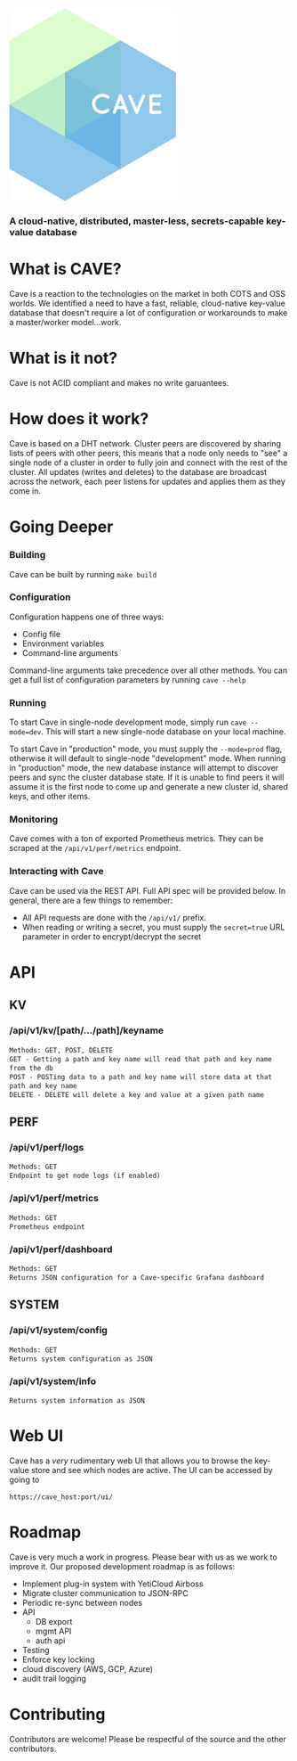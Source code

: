 <img src="logo.png" width="300px">

### A cloud-native, distributed, master-less, secrets-capable key-value database

# What is CAVE?
Cave is a reaction to the technologies on the market in both COTS and OSS worlds. We identified a need to have a fast, reliable, cloud-native key-value database that doesn't require a lot of configuration or workarounds to make a master/worker model...work. 

# What is it not?
Cave is not ACID compliant and makes no write garuantees. 

# How does it work?
Cave is based on a DHT network. Cluster peers are discovered by sharing lists of peers with other peers, this means that a node only needs to "see" a single node of a cluster in order to fully join and connect with the rest of the cluster. 
All updates (writes and deletes) to the database are broadcast across the network, each peer listens for updates and applies them as they come in. 

# Going Deeper

### Building
Cave can be built by running `make build`

### Configuration
Configuration happens one of three ways:
* Config file
* Environment variables
* Command-line arguments

Command-line arguments take precedence over all other methods. 
You can get a full list of configuration parameters by running `cave --help`

### Running
To start Cave in single-node development mode, simply run `cave --mode=dev`. This will start a new single-node database on your local machine.

To start Cave in "production" mode, you must supply the `--mode=prod` flag, otherwise it will default to single-node "development" mode. When running in "production" mode, the new database instance will attempt to discover peers and sync the cluster database state. If it is unable to find peers it will assume it is the first node to come up and generate a new cluster id, shared keys, and other items.

### Monitoring
Cave comes with a ton of exported Prometheus metrics. They can be scraped at the `/api/v1/perf/metrics` endpoint.

### Interacting with Cave
Cave can be used via the REST API. Full API spec will be provided below. In general, there are a few things to remember:

* All API requests are done with the `/api/v1/` prefix.
* When reading or writing a secret, you must supply the `secret=true` URL parameter in order to encrypt/decrypt the secret


# API

## KV

### /api/v1/kv/[path/.../path]/keyname
```
Methods: GET, POST, DELETE
GET - Getting a path and key name will read that path and key name from the db
POST - POSTing data to a path and key name will store data at that path and key name
DELETE - DELETE will delete a key and value at a given path name
```

## PERF

### /api/v1/perf/logs
```
Methods: GET
Endpoint to get node logs (if enabled)
```

### /api/v1/perf/metrics
```
Methods: GET
Prometheus endpoint
```

### /api/v1/perf/dashboard
```
Methods: GET
Returns JSON configuration for a Cave-specific Grafana dashboard
```

## SYSTEM

### /api/v1/system/config
```
Methods: GET
Returns system configuration as JSON
```

### /api/v1/system/info
```Methods: GET
Returns system information as JSON
```


# Web UI
Cave has a _very_ rudimentary web UI that allows you to browse the key-value store and see which nodes are active. 
The UI can be accessed by going to
```
https://cave_host:port/ui/
```

# Roadmap
Cave is very much a work in progress. Please bear with us as we work to improve it. Our proposed development roadmap is as follows:

* Implement plug-in system with YetiCloud Airboss
* Migrate cluster communication to JSON-RPC
* Periodic re-sync between nodes
* API
  * DB export
  * mgmt API
  * auth api
* Testing
* Enforce key locking
* cloud discovery (AWS, GCP, Azure)
* audit trail logging

# Contributing
Contributors are welcome! Please be respectful of the source and the other contributors. 
